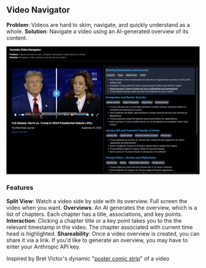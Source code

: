 ## Video Navigator

**Problem**: Videos are hard to skim, navigate, and quickly understand as a whole.
**Solution**: Navigate a video using an AI-generated overview of its content.

![Presidential Debate Screenshot](./images/pres-debate-screenshot.png)

### Features

**Split View**: Watch a video side by side with its overview. Full screen the video when you want.
**Overviews**: An AI generates the overview, which is a list of chapters.
Each chapter has a title, associations, and key points.
**Interaction**: Clicking a chapter title or a key point takes you to the the relevant timestamp in the video. The chapter associated with current time head is highlighted.
**Shareability**: Once a video overview is created, you can share it via a link. If you'd like to generate an overview, you may have to enter your Anthropic API key.

Inspired by Bret Victor's dynamic "[poster comic strip](https://youtu.be/uI7J3II59lc?t=934)" of a video
